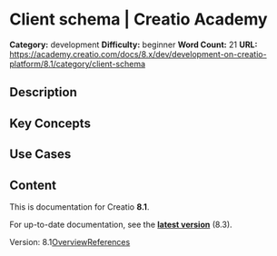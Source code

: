 # Client schema | Creatio Academy

**Category:** development **Difficulty:** beginner **Word Count:** 21 **URL:**
https://academy.creatio.com/docs/8.x/dev/development-on-creatio-platform/8.1/category/client-schema

## Description

## Key Concepts

## Use Cases

## Content

This is documentation for Creatio **8.1**.

For up-to-date documentation, see the
**[latest version](/docs/8.x/dev/development-on-creatio-platform/category/client-schema)**
(8.3).

Version:
8.1[Overview](/docs/8.x/dev/development-on-creatio-platform/8.1/front-end-development/freedom-ui/client-schema-freedomui/overview)[References](/docs/8.x/dev/development-on-creatio-platform/8.1/schema-freedomui-references)
